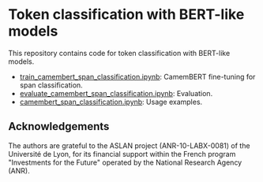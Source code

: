 # Token classification with BERT-like models

This repository contains code for token classification with BERT-like models. 

- [train_camembert_span_classification.ipynb](train_camembert_span_classification.ipynb): CamemBERT fine-tuning for span classification.
- [evaluate_camembert_span_classification.ipynb](evaluate_camembert_span_classification.ipynb): Evaluation.
- [camembert_span_classification.ipynb](camembert_span_classification.ipynb): Usage examples.


##  Acknowledgements

The authors are grateful to the ASLAN project (ANR-10-LABX-0081) of the Université de Lyon, for its financial support within the French program "Investments for the Future" operated by the National Research Agency (ANR).

